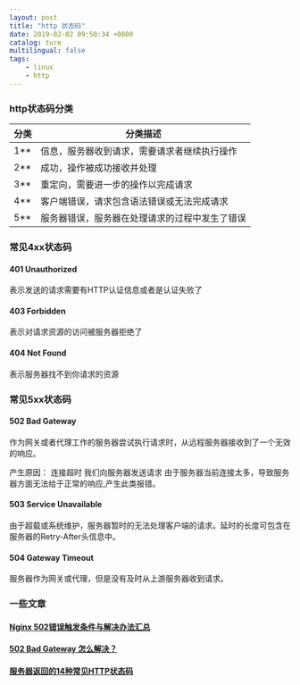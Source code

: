 ```yaml
---
layout: post
title: "http 状态码"
date: 2019-02-02 09:50:34 +0800
catalog: ture  
multilingual: false
tags: 
    - linux
    - http
---
```




### http状态码分类

| 分类 | 分类描述                                       |
| ---- | ---------------------------------------------- |
| 1**  | 信息，服务器收到请求，需要请求者继续执行操作   |
| 2**  | 成功，操作被成功接收并处理                     |
| 3**  | 重定向，需要进一步的操作以完成请求             |
| 4**  | 客户端错误，请求包含语法错误或无法完成请求     |
| 5**  | 服务器错误，服务器在处理请求的过程中发生了错误 |

### 常见4xx状态码

#### 401  Unauthorized

表示发送的请求需要有HTTP认证信息或者是认证失败了 

#### 403  Forbidden

表示对请求资源的访问被服务器拒绝了

#### 404  Not Found

表示服务器找不到你请求的资源 



### 常见5xx状态码

#### 502  Bad Gateway

作为网关或者代理工作的服务器尝试执行请求时，从远程服务器接收到了一个无效的响应。

产生原因： 连接超时 我们向服务器发送请求 由于服务器当前连接太多，导致服务器方面无法给于正常的响应,产生此类报错。

#### 503  Service Unavailable

由于超载或系统维护，服务器暂时的无法处理客户端的请求。延时的长度可包含在服务器的Retry-After头信息中。

#### 504  Gateway Timeout

服务器作为网关或代理，但是没有及时从上游服务器收到请求。





### 一些文章

#### [Nginx 502错误触发条件与解决办法汇总](http://os.51cto.com/art/201011/233698.htm)

#### [502 Bad Gateway 怎么解决？](https://www.zhihu.com/question/21647204)

#### [服务器返回的14种常见HTTP状态码](https://blog.csdn.net/q1056843325/article/details/53147180)

